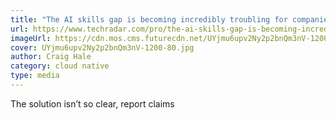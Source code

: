 ```yaml
---
title: "The AI skills gap is becoming incredibly troubling for companies everywhere"
url: https://www.techradar.com/pro/the-ai-skills-gap-is-becoming-incredibly-troubling-for-companies-everywhere
imageUrl: https://cdn.mos.cms.futurecdn.net/UYjmu6upv2Ny2p2bnQm3nV-1200-80.jpg
cover: UYjmu6upv2Ny2p2bnQm3nV-1200-80.jpg
author: Craig Hale
category: cloud native
type: media
---
```


The solution isn’t so clear, report claims